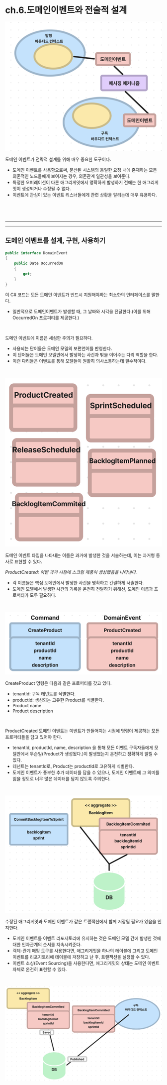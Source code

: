 # **ch.6.도메인이벤트와 전술적 설계**

![6.topic](/img/6.topic.png)

도메인 이벤트가 전략적 설계를 위해 매우 중요한 도구이다. 

- 도메인 이벤트를 사용함으로써, 분산된 시스템의 동일한 요청 내에 존재하는 모든 의존적인 노드들에게 보여지는 경우, 의존관계 일관성을 보여준다.
- 특정한 오퍼레이션이 다른 애그리게잇에서 명확하게 발생하기 전에는 한 애그리게잇이 생성되거나 수정될 수 없다.
- 이벤트에 관심이 있는 이벤트 리스너들에게 관련 상황을 알리는데 매우 유용하다.

<br>

<br><hr><hr>

## **도메인 이벤트를 설계, 구현, 사용하기**

```C#
public interface DomainEvent
{
    public Date OccurredOn
    {
        get;
    }
}
```

이 C# 코드는 모든 도메인 이벤트가 반드시 지원해야하는 최소한의 인터페이스를 말한다.

- 일반적으로 도메인이벤트가 발생할 때, 그 날짜와 시각을 전달한다.(이를 위해 OccurredOn 프로퍼티를 제공한다.)

<br>

도메인 이벤트에 이름은 세심한 주의가 필요하다.

- 사용되는 단어들은 도메인 모델의 보편언어를 반영한다.
- 이 단어들은 도메인 모델안에서 발생하는 사건과 밖을 이어주는 다리 역할을 한다.
- 이런 다리들은 이벤트를 통해 모델들이 원활히 의사소통하는데 필수적이다.

<br>

![domainEventExamples](/img/domainEventExamples.png)

도메인 이벤트 타입을 나타내는 이름은 과거에 발생한 것을 서술하는데, 이는 과거형 동사로 표현할 수 있다.

*ProductCreated: 어떤 과거 시점에 스크럼 제품이 생성됐음을 나타낸다.*

- 각 이름들은 핵심 도메인에서 발생한 사건을 명확하고 간결하게 서술한다.
- 도메인 모델에서 발생한 사건의 기록을 온전히 전달하기 위해선, 도메인 이름과 프로퍼티가 모두 필요하다.

<br>

![domainEvent_Command](/img/domainEvent_Command.png)

CreateProduct 명령은 다음과 같은 프로퍼티를 갖고 있다.

- tenantId: 구독 테넌트를 식별한다.
- productId: 생성되는 고유한 Product를 식별한다.
- Product name
- Product description

<br>

ProductCreated 도메인 이벤트는 이벤트가 만들어지는 시점에 명령이 제공하는 모든 프로퍼티들을 담고 있어야 한다.

- tenantId, productId, name, description 을 통해 모든 이벤트 구독자들에게 모델안에서 무슨일(Product가 생성됬다.)이 발생했는지 온전하고 정확하게 알릴 수 있다.
- 테넌트는 tenantId로, Product는 productId로 고유하게 식별한다.
- 도메인 이벤트가 풍부한 추가 데이터를 담을 수 있으나, 도메인 이벤트에 그 의미를 잃을 정도로 너무 많은 데이터를 담지 않도록 주의한다.

<br>

![aggregateWithDomainEvent](/img/aggregateWithDomainEvent.png)

수정된 애그리게잇과 도메인 이벤트가 같은 트랜잭션에서 함께 저장될 필요가 있음을 인지한다.

- 도메인 이벤트를 이벤트 리포지토리에 유지하는 것은 도메인 모델 간에 발생한 것에 대한 인과관계의 순서를 지속시켜준다.
- 객체-관계 매핑 도구를 사용한다면, 애그리게잇을 하나의 테이블에 그리고 도메인 이벤트를 리포지토리에 테이블에 저장하고 난 후, 트랜잭션을 설정할 수 있다.
- 이벤트 소싱(Event Sourcing)을 사용한다면, 애그리게잇의 상태는 도메인 이벤트 자체로 온전히 표현할 수 있다.

<br>

![savedAndPublishedDomainEvent](/img/savedAndPublishedDomainEvent.png)
